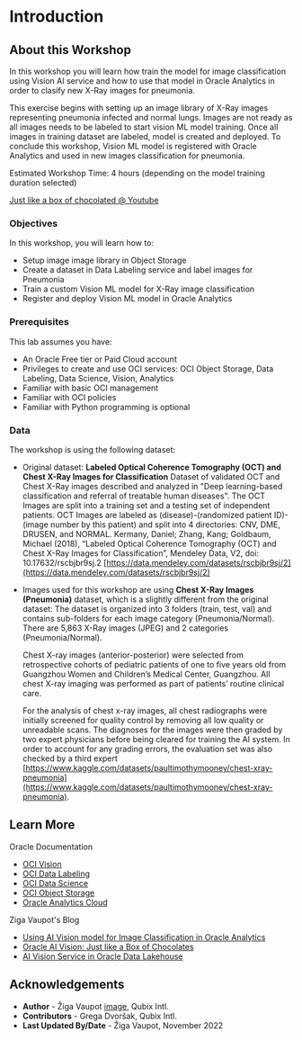 # Introduction

## About this Workshop

In this workshop you will learn how train the model for image classification using Vision AI service and how to use that model in Oracle Analytics in order to clasify new X-Ray images for pneumonia. 

This exercise begins with setting up an image library of X-Ray images representing pneumonia infected and normal lungs. Images are not ready as all images needs to be labeled to start vision ML model training. Once all images in training dataset are labeled, model is created and deployed. To conclude this workshop, Vision ML model is registered with Oracle Analytics and used in new images classification for pneumonia.

Estimated Workshop Time: 4 hours (depending on the model training duration selected)

[Just like a box of chocolated @ Youtube](youtube:vIn7ujfadx4)

### Objectives

In this workshop, you will learn how to:
* Setup image image library in Object Storage
* Create a dataset in Data Labeling service and label images for Pneumonia
* Train a custom Vision ML model for X-Ray image classification
* Register and deploy Vision ML model in Oracle Analytics

### Prerequisites

This lab assumes you have:
* An Oracle Free tier or Paid Cloud account
* Privileges to create and use OCI services: OCI Object Storage, Data Labeling, Data Science, Vision, Analytics
* Familiar with basic OCI management
* Familiar with OCI policies
* Familiar with Python programming is optional

### Data

The workshop is using the following dataset:

* Original dataset: **Labeled Optical Coherence Tomography (OCT) and Chest X-Ray Images for Classification**
    Dataset of validated OCT and Chest X-Ray images  described and analyzed in "Deep learning-based classification and referral of treatable human diseases". The OCT Images are split into a training set and a testing set of independent patients. OCT Images are labeled as (disease)-(randomized patient ID)-(image number by this patient) and split into 4 directories: CNV, DME, DRUSEN, and NORMAL.
    Kermany, Daniel; Zhang, Kang; Goldbaum, Michael (2018), “Labeled Optical Coherence Tomography (OCT) and Chest X-Ray Images for Classification”, Mendeley Data, V2, doi: 10.17632/rscbjbr9sj.2 [https://data.mendeley.com/datasets/rscbjbr9sj/2](https://data.mendeley.com/datasets/rscbjbr9sj/2)

* Images used for this workshop are using **Chest X-Ray Images (Pneumonia)** dataset, which is a slightly different from the original dataset:
    The dataset is organized into 3 folders (train, test, val) and contains sub-folders for each image category (Pneumonia/Normal). There are 5,863 X-Ray images (JPEG) and 2 categories (Pneumonia/Normal).

    Chest X-ray images (anterior-posterior) were selected from retrospective cohorts of pediatric patients of one to five years old from Guangzhou Women and Children’s Medical Center, Guangzhou. All chest X-ray imaging was performed as part of patients’ routine clinical care.

    For the analysis of chest x-ray images, all chest radiographs were initially screened for quality control by removing all low quality or unreadable scans. The diagnoses for the images were then graded by two expert physicians before being cleared for training the AI system. In order to account for any grading errors, the evaluation set was also checked by a third expert [https://www.kaggle.com/datasets/paultimothymooney/chest-xray-pneumonia](https://www.kaggle.com/datasets/paultimothymooney/chest-xray-pneumonia).

## Learn More

Oracle Documentation
* [OCI Vision](https://docs.oracle.com/en-us/iaas/vision/vision/using/home.htm)
* [OCI Data Labeling](https://docs.oracle.com/en-us/iaas/data-labeling/data-labeling/using/home.htm)
* [OCI Data Science](https://docs.oracle.com/en-us/iaas/data-labeling/data-labeling/using/home.htm)
* [OCI Object Storage](https://docs.oracle.com/en-us/iaas/Content/Object/home.htm)
* [Oracle Analytics Cloud](https://docs.oracle.com/en-us/iaas/analytics-cloud/index.html)

Ziga Vaupot's Blog

* [Using AI Vision model for Image Classification in Oracle Analytics](https://zigavaupot.blogspot.com/2022/09/using-ai-vision-model-for-image.html)
* [Oracle AI Vision: Just like a Box of Chocolates](https://zigavaupot.blogspot.com/2022/08/oracle-ai-vision-just-like-box-of.html)
* [AI Vision Service in Oracle Data Lakehouse](https://zigavaupot.blogspot.com/2022/05/vision-ai-service-at-oracle-data.html)

## Acknowledgements
* **Author** - Žiga Vaupot [image](images/SpadeACEPro.png "Oracle ACE Pro"), Qubix Intl.
* **Contributors** -  Grega Dvoršak, Qubix Intl.
* **Last Updated By/Date** - Žiga Vaupot, November 2022